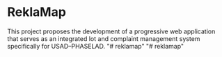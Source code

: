 # ReklaMap
This project proposes the development of a progressive web application that serves as an integrated lot and complaint management system specifically for USAD–PHASELAD.
"# reklamap" 
"# reklamap" 
